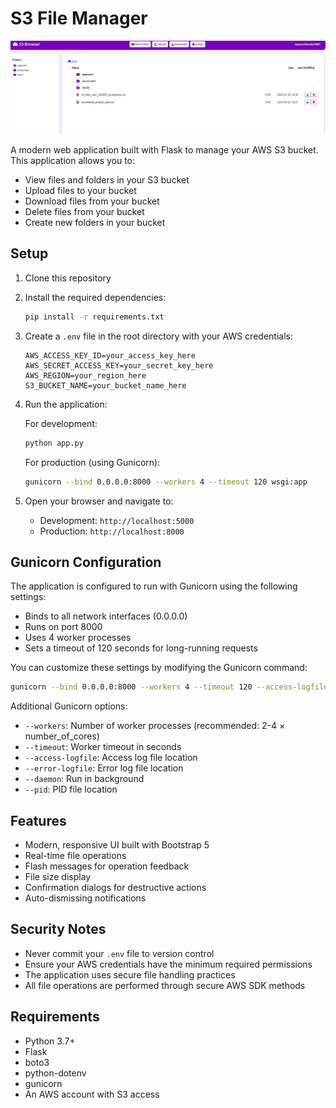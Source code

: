 # S3 File Manager

![S3 File Manager Screenshot](screenshots/dashboard.png)

A modern web application built with Flask to manage your AWS S3 bucket. This application allows you to:
- View files and folders in your S3 bucket
- Upload files to your bucket
- Download files from your bucket
- Delete files from your bucket
- Create new folders in your bucket

## Setup

1. Clone this repository
2. Install the required dependencies:
   ```bash
   pip install -r requirements.txt
   ```

3. Create a `.env` file in the root directory with your AWS credentials:
   ```
   AWS_ACCESS_KEY_ID=your_access_key_here
   AWS_SECRET_ACCESS_KEY=your_secret_key_here
   AWS_REGION=your_region_here
   S3_BUCKET_NAME=your_bucket_name_here
   ```

4. Run the application:

   For development:
   ```bash
   python app.py
   ```

   For production (using Gunicorn):
   ```bash
   gunicorn --bind 0.0.0.0:8000 --workers 4 --timeout 120 wsgi:app
   ```

5. Open your browser and navigate to:
   - Development: `http://localhost:5000`
   - Production: `http://localhost:8000`

## Gunicorn Configuration

The application is configured to run with Gunicorn using the following settings:
- Binds to all network interfaces (0.0.0.0)
- Runs on port 8000
- Uses 4 worker processes
- Sets a timeout of 120 seconds for long-running requests

You can customize these settings by modifying the Gunicorn command:
```bash
gunicorn --bind 0.0.0.0:8000 --workers 4 --timeout 120 --access-logfile - --error-logfile - wsgi:app
```

Additional Gunicorn options:
- `--workers`: Number of worker processes (recommended: 2-4 × number_of_cores)
- `--timeout`: Worker timeout in seconds
- `--access-logfile`: Access log file location
- `--error-logfile`: Error log file location
- `--daemon`: Run in background
- `--pid`: PID file location

## Features

- Modern, responsive UI built with Bootstrap 5
- Real-time file operations
- Flash messages for operation feedback
- File size display
- Confirmation dialogs for destructive actions
- Auto-dismissing notifications

## Security Notes

- Never commit your `.env` file to version control
- Ensure your AWS credentials have the minimum required permissions
- The application uses secure file handling practices
- All file operations are performed through secure AWS SDK methods

## Requirements

- Python 3.7+
- Flask
- boto3
- python-dotenv
- gunicorn
- An AWS account with S3 access 
